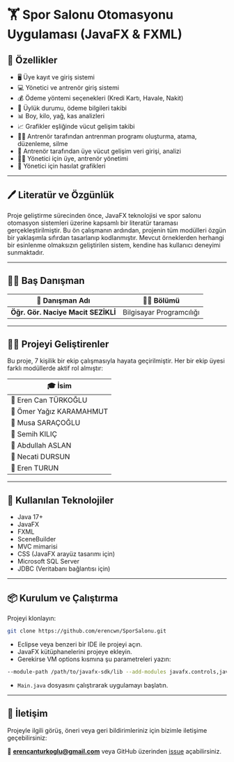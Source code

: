# 🏋️ Spor Salonu Otomasyonu Uygulaması (JavaFX & FXML)

## 📲 Özellikler

* 🖥️ Üye kayıt ve giriş sistemi
* 💻 Yönetici ve antrenör giriş sistemi
* 💰 Ödeme yöntemi seçenekleri (Kredi Kartı, Havale, Nakit)
* 🧾 Üylük durumu, ödeme bilgileri takibi
* 📊 Boy, kilo, yağ, kas analizleri
* 📈 Grafikler eşliğinde vücut gelişim takibi
* 👨‍🏫 Antrenör tarafından antrenman programı oluşturma, atama, düzenleme, silme
* 📖 Antrenör tarafından üye vücut gelişim veri girişi, analizi
* 🧑‍⚖️ Yönetici için üye, antrenör yönetimi
* 🏦 Yönetici için hasılat grafikleri

---

## 🖊️ Literatür ve Özgünlük

Proje geliştirme sürecinden önce, JavaFX teknolojisi ve spor salonu otomasyon sistemleri üzerine kapsamlı bir literatür taraması gerçekleştirilmiştir. Bu ön çalışmanın ardından, projenin tüm modülleri özgün bir yaklaşımla sıfırdan tasarlanıp kodlanmıştır. Mevcut örneklerden herhangi bir esinlenme olmaksızın geliştirilen sistem, kendine has kullanıcı deneyimi sunmaktadır.

---

## 👨‍🏫 Baş Danışman

| 📌 Danışman Adı            | 👨‍🏫 Bölümü             |
| -------------------------- | ------------------------ |
| **Öğr. Gör. Naciye Macit SEZİKLİ** | Bilgisayar Programcılığı |

---

## 🧑‍💼 Projeyi Geliştirenler

Bu proje, 7 kişilik bir ekip çalışmasıyla hayata geçirilmiştir. Her bir ekip üyesi farklı modüllerde aktif rol almıştır:

| 🎓 İsim                  |
| ------------------------ |
| 👤 Eren Can TÜRKOĞLU     |
| 👤 Ömer Yağız KARAMAHMUT |
| 👤 Musa SARAÇOĞLU        |
| 👤 Semih KILIÇ           |
| 👤 Abdullah ASLAN        |
| 👤 Necati DURSUN         |
| 👤 Eren TURUN            |

---

## 🛜 Kullanılan Teknolojiler

* Java 17+
* JavaFX
* FXML
* SceneBuilder
* MVC mimarisi
* CSS (JavaFX arayüz tasarımı için)
* Microsoft SQL Server
* JDBC (Veritabanı bağlantısı için)

---

## 📦 Kurulum ve Çalıştırma

Projeyi klonlayın:

```bash
git clone https://github.com/erencwn/SporSalonu.git
```

* Eclipse veya benzeri bir IDE ile projeyi açın.
* JavaFX kütüphanelerini projeye ekleyin.
* Gerekirse VM options kısmına şu parametreleri yazın:

```bash
--module-path /path/to/javafx-sdk/lib --add-modules javafx.controls,javafx.fxml
```

* `Main.java` dosyasını çalıştırarak uygulamayı başlatın.

---

## 📩 İletişim

Projeyle ilgili görüş, öneri veya geri bildirimleriniz için bizimle iletişime geçebilirsiniz:

📧 **[erencanturkoglu@gmail.com](mailto:erencanturkoglu@gmail.com)**
veya GitHub üzerinden [issue](https://github.com/erencwn/SporSalonu/issues) açabilirsiniz.

